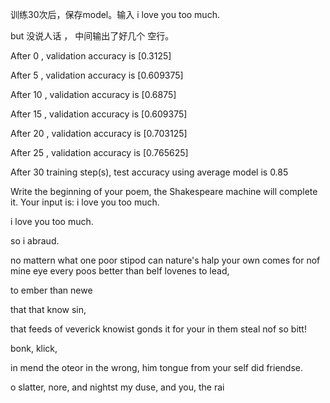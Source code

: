 训练30次后，保存model。输入 i love you too much.

  but 没说人话 ， 中间输出了好几个 空行。

After 0 , validation accuracy is [0.3125] 

After 5 , validation accuracy is [0.609375] 

After 10 , validation accuracy is [0.6875] 

After 15 , validation accuracy is [0.609375] 

After 20 , validation accuracy is [0.703125] 

After 25 , validation accuracy is [0.765625] 

After 30 training step(s), test accuracy using average model is 0.85

Write the beginning of your poem, the Shakespeare machine will complete it. Your input is: i love you too much.

i love you too much.

so i abraud.

no mattern what one poor stipod can nature's halp your own comes for nof mine eye every poos better than belf lovenes to lead,

to ember than newe

that that know sin,

that feeds of veverick knowist gonds it for your in them steal nof so bitt!

bonk, klick,  

in mend the oteor in the wrong, him tongue from your self did friendse.



o slatter,
nore, and nightst my duse,
and you, the rai
